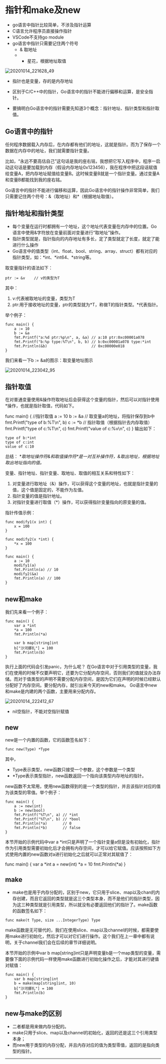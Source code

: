 # 指针和make及new

* go语言中指针比较简单，不涉及指针运算
* C语言允许程序员直接操作指针
* VSCode不支持go module
* go语言中指针只需要记住两个符号
  - & 取地址
  - * 星花，根据地址取值

![20201014_221628_49](image/20201014_221628_49.png)

* 指针也是变量，存的是内存地址

* 区别于C/C++中的指针，Go语言中的指针不能进行偏移和运算，是安全指针。
* 要搞明白Go语言中的指针需要先知道3个概念：指针地址、指针类型和指针取值。

## Go语言中的指针

任何程序数据载入内存后，在内存都有他们的地址，这就是指针。而为了保存一个数据在内存中的地址，我们就需要指针变量。

比如，“永远不要高估自己”这句话是我的座右铭，我想把它写入程序中，程序一启动这句话是要加载到内存（假设内存地址0x123456），我在程序中把这段话赋值给变量A，把内存地址赋值给变量B。这时候变量B就是一个指针变量。通过变量A和变量B都能找到我的座右铭。

Go语言中的指针不能进行偏移和运算，因此Go语言中的指针操作非常简单，我们只需要记住两个符号：&（取地址）和*（根据地址取值）。

## 指针地址和指针类型

* 每个变量在运行时都拥有一个地址，这个地址代表变量在内存中的位置。Go语言中使用&字符放在变量前面对变量进行“取地址”操作。
* 指针类型就是，指针指向的内存地址有多长，定了类型就定了长度，就定了能进行什么操作
* Go语言中的值类型（int、float、bool、string、array、struct）都有对应的指针类型，如：*int、*int64、*string等。

取变量指针的语法如下：

```
ptr := &v    // v的类型为T
```

其中：

1. v:代表被取地址的变量，类型为T
2. ptr:用于接收地址的变量，ptr的类型就为*T，称做T的指针类型。*代表指针。

举个例子：

```
func main() {
	a := 10
	b := &a
	fmt.Printf("a:%d ptr:%p\n", a, &a) // a:10 ptr:0xc00001a078
	fmt.Printf("b:%p type:%T\n", b, b) // b:0xc00001a078 type:*int
	fmt.Println(&b)                    // 0xc00000e018
}
```

我们来看一下b := &a的图示：取变量地址图示

![20201014_223042_95](image/20201014_223042_95.png)

## 指针取值

在对普通变量使用&操作符取地址后会获得这个变量的指针，然后可以对指针使用*操作，也就是指针取值，代码如下。

func main() {
	//指针取值
	a := 10
	b := &a // 取变量a的地址，将指针保存到b中
	fmt.Printf("type of b:%T\n", b)
	c := *b // 指针取值（根据指针去内存取值）
	fmt.Printf("type of c:%T\n", c)
	fmt.Printf("value of c:%v\n", c)
}
输出如下：
```
type of b:*int
type of c:int
value of c:10
```

总结： **取地址操作符&和取值操作符*是一对互补操作符，&取出地址，*根据地址取出地址指向的值。**

变量、指针地址、指针变量、取地址、取值的相互关系和特性如下：

1. 对变量进行取地址（&）操作，可以获得这个变量的地址，也就是指针变量的值，这个值是固定的，不能作为左值。
2. 指针变量的值是指针地址。
3. 对指针变量进行取值（*）操作，可以获得指针变量指向的原变量的值。

指针传值示例：
```
func modify1(x int) {
	x = 100
}

func modify2(x *int) {
	*x = 100
}

func main() {
	a := 10
	modify1(a)
	fmt.Println(a) // 10
	modify2(&a)
	fmt.Println(a) // 100
}
```

## new和make

我们先来看一个例子：
```
func main() {
	var a *int
	*a = 100
	fmt.Println(*a)

	var b map[string]int
	b["沙河娜扎"] = 100
	fmt.Println(b)
}
```
执行上面的代码会引发panic，为什么呢？ 在Go语言中对于引用类型的变量，我们在使用的时候不仅要声明它，还要为它分配内存空间，否则我们的值就没办法存储。而对于值类型的声明不需要分配内存空间，是因为它们在声明的时候已经默认分配好了内存空间。要分配内存，就引出来今天的new和make。 Go语言中new和make是内建的两个函数，主要用来分配内存。

![20201014_222412_67](image/20201014_222412_67.png)

* nil空指针，不能对空指针赋值

## new

new是一个内置的函数，它的函数签名如下：
```
func new(Type) *Type
```

其中，

* Type表示类型，new函数只接受一个参数，这个参数是一个类型
* *Type表示类型指针，new函数返回一个指向该类型内存地址的指针。

new函数不太常用，使用new函数得到的是一个类型的指针，并且该指针对应的值为该类型的零值。举个例子：
```
func main() {
	a := new(int)
	b := new(bool)
	fmt.Printf("%T\n", a) // *int
	fmt.Printf("%T\n", b) // *bool
	fmt.Println(*a)       // 0
	fmt.Println(*b)       // false
}
```
本节开始的示例代码中var a *int只是声明了一个指针变量a但是没有初始化，指针作为引用类型需要初始化后才会拥有内存空间，才可以给它赋值。应该按照如下方式使用内置的new函数对a进行初始化之后就可以正常对其赋值了：

func main() {
	var a *int
	a = new(int)
	*a = 10
	fmt.Println(*a)
}


## make

* make也是用于内存分配的，区别于new，它只用于slice、map以及chan的内存创建，而且它返回的类型就是这三个类型本身，而不是他们的指针类型，因为这三种类型就是引用类型，所以就没有必要返回他们的指针了。make函数的函数签名如下：
```
func make(t Type, size ...IntegerType) Type
```
make函数是无可替代的，我们在使用slice、map以及channel的时候，都需要使用make进行初始化，然后才可以对它们进行操作。这个我们在上一章中都有说明，关于channel我们会在后续的章节详细说明。

本节开始的示例中var b map[string]int只是声明变量b是一个map类型的变量，需要像下面的示例代码一样使用make函数进行初始化操作之后，才能对其进行键值对赋值：
```
func main() {
	var b map[string]int
	b = make(map[string]int, 10)
	b["沙河娜扎"] = 100
	fmt.Println(b)
}
```

## new与make的区别

* 二者都是用来做内存分配的。
* make只用于slice、map以及channel的初始化，返回的还是这三个引用类型本身；
* 而new用于类型的内存分配，并且内存对应的值为类型零值，返回的是指向类型的指针。


---
